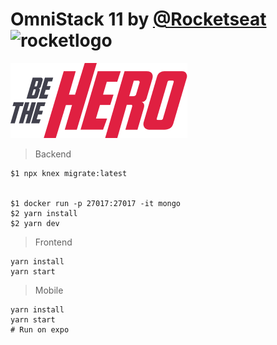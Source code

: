 #  OmniStack 11 by [@Rocketseat][rocketseat] ![rocketlogo][rocketlogo]

![applogo][applogo]

> Backend

```
$1 npx knex migrate:latest


$1 docker run -p 27017:27017 -it mongo
$2 yarn install
$2 yarn dev
```

> Frontend

```
yarn install
yarn start
```

> Mobile

```
yarn install
yarn start
# Run on expo
```


[rocketseat]: https://github.com/rocketseat
[rocketlogo]: https://avatars0.githubusercontent.com/u/28929274?s=50&v=4
[applogo]: https://github.com/tacsio/omnistack11/blob/master/mobile/src/assets/logo%403x.png

